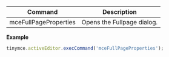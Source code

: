 
| Command               | Description                |
| --------------------- | -------------------------- |
| mceFullPageProperties | Opens the Fullpage dialog. |

**Example**

```js
tinymce.activeEditor.execCommand('mceFullPageProperties');
```